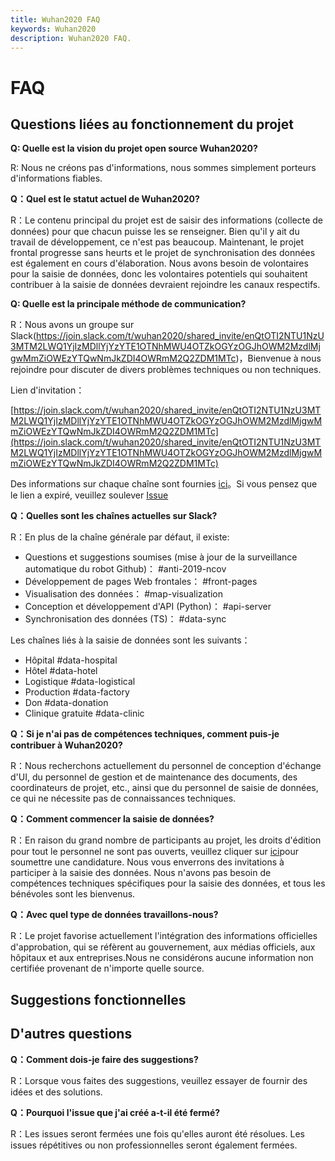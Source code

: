```yaml
---
title: Wuhan2020 FAQ
keywords: Wuhan2020
description: Wuhan2020 FAQ.
---
```


# FAQ

## Questions liées au fonctionnement du projet

**Q: Quelle est la vision du projet open source Wuhan2020?**

R: Nous ne créons pas d'informations, nous sommes simplement porteurs d'informations fiables.

**Q：Quel est le statut actuel de Wuhan2020?**

R：Le contenu principal du projet est de saisir des informations (collecte de données) pour que chacun puisse les se renseigner. Bien qu'il y ait du travail de développement, ce n'est pas beaucoup. Maintenant, le projet frontal progresse sans heurts et le projet de synchronisation des données est également en cours d'élaboration. Nous avons besoin de volontaires pour la saisie de données, donc les volontaires potentiels qui souhaitent contribuer à la saisie de données devraient rejoindre les canaux respectifs.

**Q: Quelle est la principale méthode de communication?**

R：Nous avons un groupe sur Slack(https://join.slack.com/t/wuhan2020/shared_invite/enQtOTI2NTU1NzU3MTM2LWQ1YjIzMDllYjYzYTE1OTNhMWU4OTZkOGYzOGJhOWM2MzdlMjgwMmZiOWEzYTQwNmJkZDI4OWRmM2Q2ZDM1MTc)，Bienvenue à nous rejoindre pour discuter de divers problèmes techniques ou non techniques.

Lien d'invitation：

[https://join.slack.com/t/wuhan2020/shared_invite/enQtOTI2NTU1NzU3MTM2LWQ1YjIzMDllYjYzYTE1OTNhMWU4OTZkOGYzOGJhOWM2MzdlMjgwMmZiOWEzYTQwNmJkZDI4OWRmM2Q2ZDM1MTc](https://join.slack.com/t/wuhan2020/shared_invite/enQtOTI2NTU1NzU3MTM2LWQ1YjIzMDllYjYzYTE1OTNhMWU4OTZkOGYzOGJhOWM2MzdlMjgwMmZiOWEzYTQwNmJkZDI4OWRmM2Q2ZDM1MTc)

Des informations sur chaque chaîne sont fournies [ici](./README.md#Slack交流群组)。Si vous pensez que le lien a expiré, veuillez soulever [Issue](https://github.com/wuhan2020/wuhan2020/issues/)

**Q：Quelles sont les chaînes actuelles sur Slack?**

R：En plus de la chaîne générale par défaut, il existe:

* Questions et suggestions soumises (mise à jour de la surveillance automatique du robot Github)： #anti-2019-ncov
* Développement de pages Web frontales： #front-pages
* Visualisation des données： #map-visualization
* Conception et développement d'API (Python)： #api-server
* Synchronisation des données (TS)： #data-sync

Les chaînes liés à la saisie de données sont les suivants：

* Hôpital #data-hospital
* Hôtel #data-hotel
* Logistique #data-logistical
* Production #data-factory
* Don #data-donation
* Clinique gratuite #data-clinic

**Q：Si je n'ai pas de compétences techniques, comment puis-je contribuer à Wuhan2020?**

R：Nous recherchons actuellement du personnel de conception d'échange d'UI, du personnel de gestion et de maintenance des documents, des coordinateurs de projet, etc., ainsi que du personnel de saisie de données, ce qui ne nécessite pas de connaissances techniques.

**Q：Comment commencer la saisie de données?**

R：En raison du grand nombre de participants au projet, les droits d'édition pour tout le personnel ne sont pas ouverts, veuillez cliquer sur [ici](https://shimo.im/forms/YVJkGrGCWwQPTpqY/fill)pour soumettre une candidature. Nous vous enverrons des invitations à participer à la saisie des données. Nous n'avons pas besoin de compétences techniques spécifiques pour la saisie des données, et tous les bénévoles sont les bienvenus.

**Q：Avec quel type de données travaillons-nous?**

R：Le projet favorise actuellement l'intégration des informations officielles d'approbation, qui se réfèrent au gouvernement, aux médias officiels, aux hôpitaux et aux entreprises.Nous ne considérons aucune information non certifiée provenant de n'importe quelle source.

## Suggestions fonctionnelles

## D'autres questions

**Q：Comment dois-je faire des suggestions?**

R：Lorsque vous faites des suggestions, veuillez essayer de fournir des idées et des solutions. 

**Q：Pourquoi l'issue que j'ai créé a-t-il été fermé?**

R：Les issues seront fermées une fois qu'elles auront été résolues. Les issues répétitives ou non professionnelles seront également fermées.
